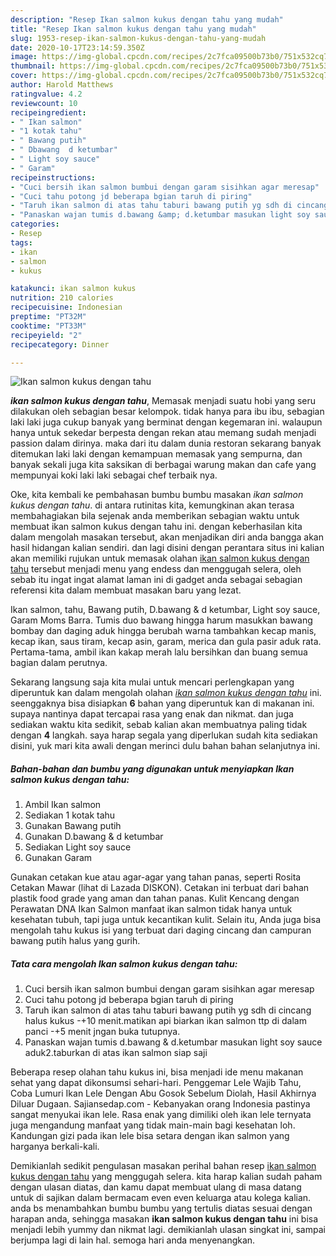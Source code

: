 ```yaml
---
description: "Resep Ikan salmon kukus dengan tahu yang mudah"
title: "Resep Ikan salmon kukus dengan tahu yang mudah"
slug: 1953-resep-ikan-salmon-kukus-dengan-tahu-yang-mudah
date: 2020-10-17T23:14:59.350Z
image: https://img-global.cpcdn.com/recipes/2c7fca09500b73b0/751x532cq70/ikan-salmon-kukus-dengan-tahu-foto-resep-utama.jpg
thumbnail: https://img-global.cpcdn.com/recipes/2c7fca09500b73b0/751x532cq70/ikan-salmon-kukus-dengan-tahu-foto-resep-utama.jpg
cover: https://img-global.cpcdn.com/recipes/2c7fca09500b73b0/751x532cq70/ikan-salmon-kukus-dengan-tahu-foto-resep-utama.jpg
author: Harold Matthews
ratingvalue: 4.2
reviewcount: 10
recipeingredient:
- " Ikan salmon"
- "1 kotak tahu"
- " Bawang putih"
- " Dbawang  d ketumbar"
- " Light soy sauce"
- " Garam"
recipeinstructions:
- "Cuci bersih ikan salmon bumbui dengan garam sisihkan agar meresap"
- "Cuci tahu potong jd beberapa bgian taruh di piring"
- "Taruh ikan salmon di atas tahu taburi bawang putih yg sdh di cincang halus kukus -+10 menit.matikan api biarkan ikan salmon ttp di dalam panci -+5 menit jngan buka tutupnya."
- "Panaskan wajan tumis d.bawang &amp; d.ketumbar masukan light soy sauce aduk2.taburkan di atas ikan salmon siap saji"
categories:
- Resep
tags:
- ikan
- salmon
- kukus

katakunci: ikan salmon kukus 
nutrition: 210 calories
recipecuisine: Indonesian
preptime: "PT32M"
cooktime: "PT33M"
recipeyield: "2"
recipecategory: Dinner

---
```



![Ikan salmon kukus dengan tahu](https://img-global.cpcdn.com/recipes/2c7fca09500b73b0/751x532cq70/ikan-salmon-kukus-dengan-tahu-foto-resep-utama.jpg)

<b><i>ikan salmon kukus dengan tahu</i></b>, Memasak menjadi suatu hobi yang seru dilakukan oleh sebagian besar kelompok. tidak hanya para ibu ibu, sebagian laki laki juga cukup banyak yang berminat dengan kegemaran ini. walaupun hanya untuk sekedar berpesta dengan rekan atau memang sudah menjadi passion dalam dirinya. maka dari itu dalam dunia restoran sekarang banyak ditemukan laki laki dengan kemampuan memasak yang sempurna, dan banyak sekali juga kita saksikan di berbagai warung makan dan cafe yang mempunyai koki laki laki sebagai chef terbaik nya.

Oke, kita kembali ke pembahasan bumbu bumbu masakan <i>ikan salmon kukus dengan tahu</i>. di antara rutinitas kita, kemungkinan akan terasa membahagiakan bila sejenak anda memberikan sebagian waktu untuk membuat ikan salmon kukus dengan tahu ini. dengan keberhasilan kita dalam mengolah masakan tersebut, akan menjadikan diri anda bangga akan hasil hidangan kalian sendiri. dan lagi disini dengan perantara situs ini kalian akan memiliki rujukan untuk memasak olahan <u>ikan salmon kukus dengan tahu</u> tersebut menjadi menu yang endess dan menggugah selera, oleh sebab itu ingat ingat alamat laman ini di gadget anda sebagai sebagian referensi kita dalam membuat masakan baru yang lezat.

Ikan salmon, tahu, Bawang putih, D.bawang &amp; d ketumbar, Light soy sauce, Garam Moms Barra. Tumis duo bawang hingga harum masukkan bawang bombay dan daging aduk hingga berubah warna tambahkan kecap manis, kecap ikan, saus tiram, kecap asin, garam, merica dan gula pasir aduk rata. Pertama-tama, ambil ikan kakap merah lalu bersihkan dan buang semua bagian dalam perutnya.


Sekarang langsung saja kita mulai untuk mencari perlengkapan yang diperuntuk kan dalam mengolah olahan <u><i>ikan salmon kukus dengan tahu</i></u> ini. seenggaknya bisa disiapkan <b>6</b> bahan yang diperuntuk kan di makanan ini. supaya nantinya dapat tercapai rasa yang enak dan nikmat. dan juga sediakan waktu kita sedikit, sebab kalian akan membuatnya paling tidak dengan <b>4</b> langkah. saya harap segala yang diperlukan sudah kita sediakan disini, yuk mari kita awali dengan merinci dulu bahan bahan selanjutnya ini.

<!--inarticleads1-->

##### Bahan-bahan dan bumbu yang digunakan untuk menyiapkan Ikan salmon kukus dengan tahu:

1. Ambil  Ikan salmon
1. Sediakan 1 kotak tahu
1. Gunakan  Bawang putih
1. Gunakan  D.bawang &amp; d ketumbar
1. Sediakan  Light soy sauce
1. Gunakan  Garam


Gunakan cetakan kue atau agar-agar yang tahan panas, seperti Rosita Cetakan Mawar (lihat di Lazada DISKON). Cetakan ini terbuat dari bahan plastik food grade yang aman dan tahan panas. Kulit Kencang dengan Perawatan DNA Ikan Salmon manfaat ikan salmon tidak hanya untuk kesehatan tubuh, tapi juga untuk kecantikan kulit. Selain itu, Anda juga bisa mengolah tahu kukus isi yang terbuat dari daging cincang dan campuran bawang putih halus yang gurih. 

<!--inarticleads2-->

##### Tata cara mengolah Ikan salmon kukus dengan tahu:

1. Cuci bersih ikan salmon bumbui dengan garam sisihkan agar meresap
1. Cuci tahu potong jd beberapa bgian taruh di piring
1. Taruh ikan salmon di atas tahu taburi bawang putih yg sdh di cincang halus kukus -+10 menit.matikan api biarkan ikan salmon ttp di dalam panci -+5 menit jngan buka tutupnya.
1. Panaskan wajan tumis d.bawang &amp; d.ketumbar masukan light soy sauce aduk2.taburkan di atas ikan salmon siap saji


Beberapa resep olahan tahu kukus ini, bisa menjadi ide menu makanan sehat yang dapat dikonsumsi sehari-hari. Penggemar Lele Wajib Tahu, Coba Lumuri Ikan Lele Dengan Abu Gosok Sebelum Diolah, Hasil Akhirnya Diluar Dugaan. Sajiansedap.com - Kebanyakan orang Indonesia pastinya sangat menyukai ikan lele. Rasa enak yang dimiliki oleh ikan lele ternyata juga mengandung manfaat yang tidak main-main bagi kesehatan loh. Kandungan gizi pada ikan lele bisa setara dengan ikan salmon yang harganya berkali-kali. 

Demikianlah sedikit pengulasan masakan perihal bahan resep <u>ikan salmon kukus dengan tahu</u> yang menggugah selera. kita harap kalian sudah paham dengan ulasan diatas, dan kamu dapat membuat ulang di masa datang untuk di sajikan dalam bermacam even even keluarga atau kolega kalian. anda bs menambahkan bumbu bumbu yang tertulis diatas sesuai dengan harapan anda, sehingga masakan <b>ikan salmon kukus dengan tahu</b> ini bisa menjadi lebih yummy dan nikmat lagi. demikianlah ulasan singkat ini, sampai berjumpa lagi di lain hal. semoga hari anda menyenangkan.
